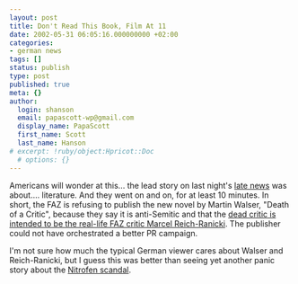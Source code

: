 ```yaml
---
layout: post
title: Don't Read This Book, Film At 11
date: 2002-05-31 06:05:16.000000000 +02:00
categories:
- german news
tags: []
status: publish
type: post
published: true
meta: {}
author:
  login: shanson
  email: papascott-wp@gmail.com
  display_name: PapaScott
  first_name: Scott
  last_name: Hanson
# excerpt: !ruby/object:Hpricot::Doc
  # options: {}
---
```

<p>Americans will wonder at this... the lead story on last night's <a href="http://www.tagesthemen.de">late news</a> was about.... literature. And they went on and on, for at least 10 minutes. In short, the FAZ is refusing to publish the new novel by Martin Walser, "Death of a Critic", because they say it is anti-Semitic and that the <a href="http://www.faz.com/IN/INtemplates/eFAZ/docmain.asp?rub={B1311FFE-FBFB-11D2-B228-00105A9CAF88}&amp;doc={9F018D5D-01B5-46D4-9D65-290CA8EE3CBE}">dead critic is intended to be the real-life FAZ critic Marcel Reich-Ranicki</a>. The publisher could not have orchestrated a better PR campaign.</p>
<p>I'm not sure how much the typical German viewer cares about Walser and Reich-Ranicki, but I guess this was better than seeing yet another panic story about the <a href="http://c.moreover.com/click/here.pl?x39453821">Nitrofen scandal</a>.</p>
